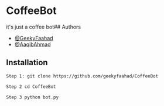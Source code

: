 # CoffeeBot
it's just a coffee bot## Authors
- [@GeekyFaahad](https://www.github.com/geekyfaahad)
- [@AaqibAhmad]()
## Installation

```bash
Step 1: git clone https://github.com/geekyfaahad/CoffeeBot

Step 2 cd CoffeeBot

Step 3 python bot.py
```
